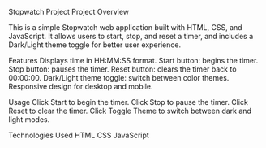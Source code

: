 Stopwatch Project
Project Overview

This is a simple Stopwatch web application built with HTML, CSS, and JavaScript.
It allows users to start, stop, and reset a timer, and includes a Dark/Light theme toggle for better user experience.

Features
Displays time in HH:MM:SS format.
Start button: begins the timer.
Stop button: pauses the timer.
Reset button: clears the timer back to 00:00:00.
Dark/Light theme toggle: switch between color themes.
Responsive design for desktop and mobile.

Usage
Click Start to begin the timer.
Click Stop to pause the timer.
Click Reset to clear the timer.
Click Toggle Theme to switch between dark and light modes.

Technologies Used
HTML
CSS
JavaScript
